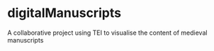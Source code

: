 # digitalManuscripts
A collaborative project using TEI to visualise the content of medieval manuscripts

